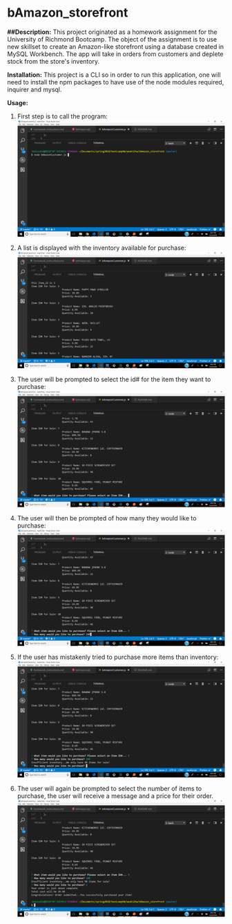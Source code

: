# bAmazon_storefront

**##Description:**
 This project originated as a homework assignment for the University of Richmond Bootcamp. The object of the assignment is to use new skillset to create an Amazon-like storefront using a database created in MySQL Workbench. The app will take in orders from customers and deplete stock from the store's inventory.

**Installation:**
This project is a CLI so in order to run this application, one will need to install the npm packages to have use of the node modules required, inquirer and mysql. 

**Usage:**
1. First step is to call the program:
![step one of program](https://github.com/jdublu416/bAmazon_storefront/blob/master/images/Screenshot%20(1).png)

2. A list is displayed with the inventory available for purchase:
![step two of the program](https://github.com/jdublu416/bAmazon_storefront/blob/master/images/Screenshot%20(2).png)

3. The user will be prompted to select the id# for the item they want to purchase:
![step three of the program](https://github.com/jdublu416/bAmazon_storefront/blob/master/images/Screenshot%20(3).png)

4. The user will then be prompted of how many they would like to purchase:
![step four of the program](https://github.com/jdublu416/bAmazon_storefront/blob/master/images/Screenshot%20(4).png)

5. If the user has mistakenly tried to purchase more items than inventory:
![step five of the program](https://github.com/jdublu416/bAmazon_storefront/blob/master/images/Screenshot%20(5).png)

6. The user will again be prompted to select the number of items to purchase, the user will receive a message and a price for their order. 
![step six of the program](https://github.com/jdublu416/bAmazon_storefront/blob/master/images/Screenshot%20(6).png) 



